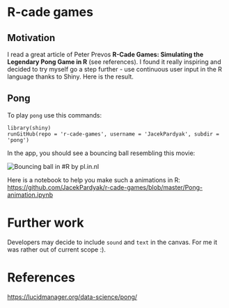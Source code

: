 # R-cade games

## Motivation

I read a great article of Peter Prevos **R-Cade Games: Simulating the Legendary Pong Game in R** (see references). I found it really inspiring and decided to try myself go a step further - use continuous user input in the R language thanks to Shiny. Here is the result. 

## Pong

To play `pong` use this commands:

```
library(shiny)
runGitHub(repo = 'r-cade-games', username = 'JacekPardyak', subdir = 'pong')
```

In the app, you should see a bouncing ball resembling this movie:

![[Bouncing ball in #R](https://www.tiktok.com/@pl.in.nl/video/7039045605427105029) by [pl.in.nl](https://www.tiktok.com/@pl.in.nl)](https://p16-sign-va.tiktokcdn.com/obj/tos-maliva-p-0068/0c6207fa0c9a4387984ce7444744cc91?x-expires=1638925200&x-signature=wM5mxotWUMzY6FBnH9pR5aruQTo%3D)

Here is a notebook to help you make such a animations in R: https://github.com/JacekPardyak/r-cade-games/blob/master/Pong-animation.ipynb

# Further work

Developers may decide to include `sound` and `text` in the canvas. For me it was rather out of current scope :).

# References

https://lucidmanager.org/data-science/pong/ 
